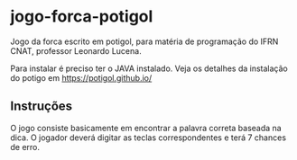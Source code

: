 # jogo-forca-potigol

Jogo da forca escrito em potigol, para matéria de programação do IFRN CNAT, professor Leonardo Lucena.

Para instalar é preciso ter o JAVA instalado. Veja os detalhes da instalação do potigo em https://potigol.github.io/

## Instruções
O jogo consiste basicamente em encontrar a palavra correta baseada na dica. O jogador deverá digitar as teclas correspondentes e terá 7 chances de erro.


